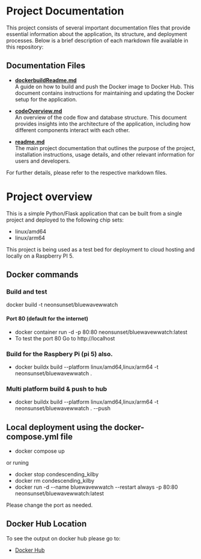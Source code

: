 # Project Documentation

This project consists of several important documentation files that provide essential information about the application, its structure, and deployment processes. Below is a brief description of each markdown file available in this repository:
    
## Documentation Files

- **[dockerbuildReadme.md](dockerbuildReadme.md)**  
  A guide on how to build and push the Docker image to Docker Hub. This document contains instructions for maintaining and updating the Docker setup for the application.

- **[codeOverview.md](codeOverview.md)**  
  An overview of the code flow and database structure. This document provides insights into the architecture of the application, including how different components interact with each other.

- **[readme.md](readme.md)**  
  The main project documentation that outlines the purpose of the project, installation instructions, usage details, and other relevant information for users and developers.

For further details, please refer to the respective markdown files.

# Project overview
This is a simple Python/Flask application that can be built from a single project and deployed to the following chip sets:
- linux/amd64
- linux/arm64

This project is being used as a test bed for deployment to cloud hosting and locally on a Raspberry PI 5. 


## Docker commands
### Build and test
docker build -t neonsunset/bluewavewwatch

#### Port 80 (default for the internet)
- docker container run -d -p 80:80 neonsunset/bluewavewwatch:latest 
- To test the port 80 Go to http://localhost

### Build for the Raspbery Pi (pi 5) also. 
- docker buildx build --platform linux/amd64,linux/arm64 -t neonsunset/bluewavewwatch .

### Multi platform build & push to hub 
- docker buildx build --platform linux/amd64,linux/arm64 -t neonsunset/bluewavewwatch . --push

## Local deployment using the docker-compose.yml file
- docker compose up

or runing

- docker stop condescending_kilby
- docker rm condescending_kilby
- docker run -d --name bluewavewwatch --restart always -p 80:80 neonsunset/bluewavewwatch:latest

Please change the port as needed. 

## Docker Hub Location
To see the output on docker hub please go to: 
- [Docker Hub](https://hub.docker.com/r/neonsunset/bluewavewwatch)